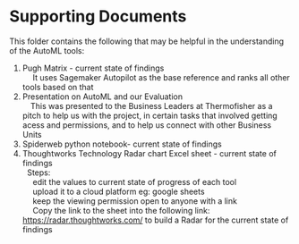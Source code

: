 # Supporting Documents

This folder contains the following that may be helpful in the understanding of the AutoML tools:
1. Pugh Matrix - current state of findings\
  &emsp; It uses Sagemaker Autopilot as the base reference and ranks all other tools based on that
1. Presentation on AutoML and our Evaluation\
   &emsp;This was presented to the Business Leaders at Thermofisher as a pitch to help us with the project, in certain tasks that involved getting acess and permissions, and to help us connect with other Business Units 
1. Spiderweb python notebook- current state of findings
1. Thoughtworks Technology Radar chart Excel sheet - current state of findings\
   &nbsp; Steps:\
&emsp; edit the values to current state of progress of each tool\
&emsp; upload it to a cloud platform eg: google sheets\
&emsp; keep the viewing permission open to anyone with a link\
&emsp; Copy the link to the sheet into the following link: https://radar.thoughtworks.com/ to build a Radar for the current state of findings
   
